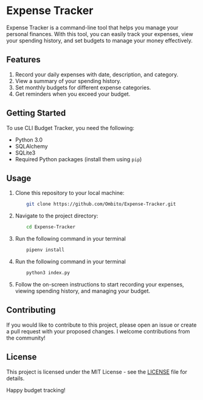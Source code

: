 # Expense Tracker

Expense Tracker is a command-line tool that helps you manage your personal finances. With this tool, you can easily track your expenses, view your spending history, and set budgets to manage your money effectively.


## Features

1. Record your daily expenses with date, description, and category.
2. View a summary of your spending history.
3. Set monthly budgets for different expense categories.
4. Get reminders when you exceed your budget.


## Getting Started

To use CLI Budget Tracker, you need the following:

- Python 3.0
- SQLAlchemy
- SQLite3
- Required Python packages (install them using `pip`)


## Usage

1. Clone this repository to your local machine:

    ```bash
        git clone https://github.com/Ombito/Expense-Tracker.git
    ```

2. Navigate to the project directory:

    ```bash
        cd Expense-Tracker
    ```
3. Run the following command in your terminal

    ```bash
        pipenv install
    ```
4. Run the following command in your terminal

    ```bash
        python3 index.py
    ```
5. Follow the on-screen instructions to start recording your expenses, viewing spending history, and managing your budget.


## Contributing

If you would like to contribute to this project, please open an issue or create a pull request with your proposed changes. I welcome contributions from the community!


## License

This project is licensed under the MIT License - see the [LICENSE]() file for details.

Happy budget tracking!